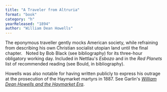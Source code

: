 ```yaml
---
title: "A Traveler from Altruria"
format: "book"
category: "h"
yearReleased: "1894"
author: "William Dean Howells"
---
```

The eponymous traveller gently mocks American society,  while refraining from describing his own Christian socialist utopian land until  the final chapter.
 
Noted by Bob Black (see bibliography) for its  three-hour obligatory working day. Included in Nettlau's _Esbozo_ and in the _Red Planets_ list of recommended reading (see Bould, in bibliography).

Howells was also notable for having written publicly to express his outrage at the prosecution of the Haymarket martyrs in 1887. See Garlin's <a href="https://archive.org/details/WilliamDeanHowellsHaymarket/mode/2up">_William Dean Howells and the Haymarket Era_</a>.
 
